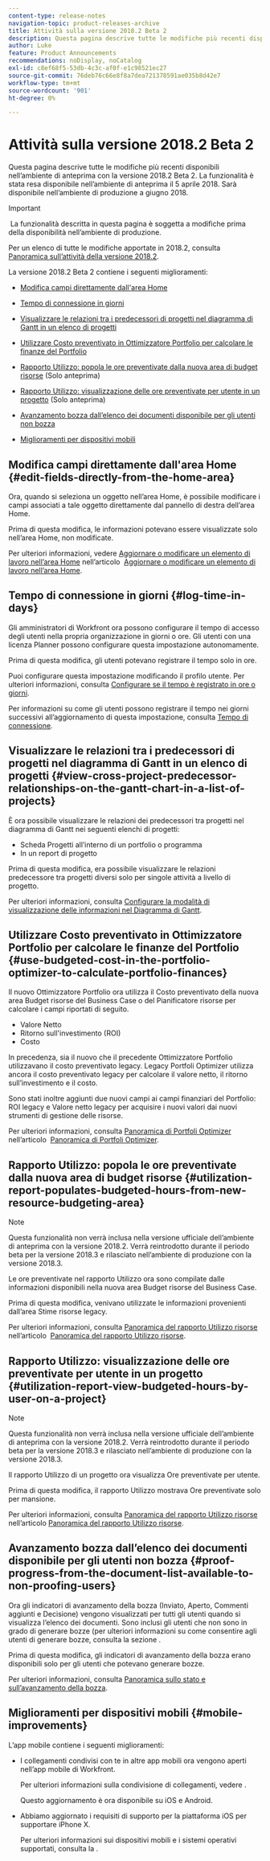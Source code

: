 ```yaml
---
content-type: release-notes
navigation-topic: product-releases-archive
title: Attività sulla versione 2018.2 Beta 2
description: Questa pagina descrive tutte le modifiche più recenti disponibili nell’ambiente di anteprima con la versione 2018.2 Beta 2. La funzionalità è stata resa disponibile nell’ambiente di anteprima il 5 aprile 2018. Sarà disponibile nell’ambiente di produzione a giugno 2018.
author: Luke
feature: Product Announcements
recommendations: noDisplay, noCatalog
exl-id: c8ef68f5-53db-4c3c-af0f-e1c98521ec27
source-git-commit: 76deb76c66e8f8a7dea721378591ae035b8d42e7
workflow-type: tm+mt
source-wordcount: '901'
ht-degree: 0%

---
```


# Attività sulla versione 2018.2 Beta 2

Questa pagina descrive tutte le modifiche più recenti disponibili nell’ambiente di anteprima con la versione 2018.2 Beta 2. La funzionalità è stata resa disponibile nell’ambiente di anteprima il 5 aprile 2018. Sarà disponibile nell’ambiente di produzione a giugno 2018.

>[!IMPORTANT]
>
> La funzionalità descritta in questa pagina è soggetta a modifiche prima della disponibilità nell’ambiente di produzione.

Per un elenco di tutte le modifiche apportate in 2018.2, consulta  [Panoramica sull’attività della versione 2018.2](../../../../product-announcements/product-releases/quarterly-release-archive/2018.2-release-activity/2018.2-release-activity-overview.md).

La versione 2018.2 Beta 2 contiene i seguenti miglioramenti:

* [Modifica campi direttamente dall&#39;area Home](#edit-fields-directly-from-the-home-area)
* [Tempo di connessione in giorni](#log-time-in-days)
* [Visualizzare le relazioni tra i predecessori di progetti nel diagramma di Gantt in un elenco di progetti](#view-cross-project-predecessor-relationships-on-the-gantt-chart-in-a-list-of-projects)
* [Utilizzare Costo preventivato in Ottimizzatore Portfolio per calcolare le finanze del Portfolio](#use-budgeted-cost-in-the-portfolio-optimizer-to-calculate-portfolio-finances)
* [Rapporto Utilizzo: popola le ore preventivate dalla nuova area di budget risorse](#utilization-report-populates-budgeted-hours-from-new-resource-budgeting-area) (Solo anteprima)

* [Rapporto Utilizzo: visualizzazione delle ore preventivate per utente in un progetto](#utilization-report-view-budgeted-hours-by-user-on-a-project) (Solo anteprima)

* [Avanzamento bozza dall’elenco dei documenti disponibile per gli utenti non bozza](#proof-progress-from-the-document-list-available-to-non-proofing-users)
* [Miglioramenti per dispositivi mobili](#mobile-improvements)

## Modifica campi direttamente dall&#39;area Home {#edit-fields-directly-from-the-home-area}

Ora, quando si seleziona un oggetto nell’area Home, è possibile modificare i campi associati a tale oggetto direttamente dal pannello di destra dell’area Home. 

Prima di questa modifica, le informazioni potevano essere visualizzate solo nell’area Home, non modificate.

Per ulteriori informazioni, vedere [Aggiornare o modificare un elemento di lavoro nell’area Home](../../../../workfront-basics/using-home/using-the-home-area/update-and-edit-work-item-home.md) nell’articolo  [Aggiornare o modificare un elemento di lavoro nell’area Home](../../../../workfront-basics/using-home/using-the-home-area/update-and-edit-work-item-home.md).

## Tempo di connessione in giorni {#log-time-in-days}

Gli amministratori di Workfront ora possono configurare il tempo di accesso degli utenti nella propria organizzazione in giorni o ore. Gli utenti con una licenza Planner possono configurare questa impostazione autonomamente.

Prima di questa modifica, gli utenti potevano registrare il tempo solo in ore.

Puoi configurare questa impostazione modificando il profilo utente. Per ulteriori informazioni, consulta [Configurare se il tempo è registrato in ore o giorni](../../../../timesheets/config-timesheet-prefs/config-time-logged-hrs-days.md).

Per informazioni su come gli utenti possono registrare il tempo nei giorni successivi all’aggiornamento di questa impostazione, consulta [Tempo di connessione](../../../../timesheets/create-and-manage-timesheets/log-time.md).

## Visualizzare le relazioni tra i predecessori di progetti nel diagramma di Gantt in un elenco di progetti {#view-cross-project-predecessor-relationships-on-the-gantt-chart-in-a-list-of-projects}

È ora possibile visualizzare le relazioni dei predecessori tra progetti nel diagramma di Gantt nei seguenti elenchi di progetti:

* Scheda Progetti all’interno di un portfolio o programma
* In un report di progetto

Prima di questa modifica, era possibile visualizzare le relazioni predecessore tra progetti diversi solo per singole attività a livello di progetto.

Per ulteriori informazioni, consulta [Configurare la modalità di visualizzazione delle informazioni nel Diagramma di Gantt](../../../../manage-work/gantt-chart/use-the-gantt-chart/configure-info-on-gantt-chart.md). 

## Utilizzare Costo preventivato in Ottimizzatore Portfolio per calcolare le finanze del Portfolio {#use-budgeted-cost-in-the-portfolio-optimizer-to-calculate-portfolio-finances}

Il nuovo Ottimizzatore Portfolio ora utilizza il Costo preventivato della nuova area Budget risorse del Business Case o del Pianificatore risorse per calcolare i campi riportati di seguito.

* Valore Netto
* Ritorno sull&#39;investimento (ROI)
* Costo

In precedenza, sia il nuovo che il precedente Ottimizzatore Portfolio utilizzavano il costo preventivato legacy. Legacy Portfoli Optimizer utilizza ancora il costo preventivato legacy per calcolare il valore netto, il ritorno sull’investimento e il costo.

Sono stati inoltre aggiunti due nuovi campi ai campi finanziari del Portfolio: ROI legacy e Valore netto legacy per acquisire i nuovi valori dai nuovi strumenti di gestione delle risorse.

Per ulteriori informazioni, consulta [Panoramica di Portfoli Optimizer](../../../../manage-work/portfolios/portfolio-optimizer/portfolio-optimizer-overview.md) nell’articolo  [Panoramica di Portfoli Optimizer](../../../../manage-work/portfolios/portfolio-optimizer/portfolio-optimizer-overview.md).

## Rapporto Utilizzo: popola le ore preventivate dalla nuova area di budget risorse {#utilization-report-populates-budgeted-hours-from-new-resource-budgeting-area}

>[!NOTE]
>
Questa funzionalità non verrà inclusa nella versione ufficiale dell’ambiente di anteprima con la versione 2018.2. Verrà reintrodotto durante il periodo beta per la versione 2018.3 e rilasciato nell’ambiente di produzione con la versione 2018.3. 

Le ore preventivate nel rapporto Utilizzo ora sono compilate dalle informazioni disponibili nella nuova area Budget risorse del Business Case.

Prima di questa modifica, venivano utilizzate le informazioni provenienti dall’area Stime risorse legacy.

Per ulteriori informazioni, consulta [Panoramica del rapporto Utilizzo risorse](../../../../reports-and-dashboards/reports/using-built-in-reports/resource-utilization-report.md) nell’articolo  [Panoramica del rapporto Utilizzo risorse](../../../../reports-and-dashboards/reports/using-built-in-reports/resource-utilization-report.md).

## Rapporto Utilizzo: visualizzazione delle ore preventivate per utente in un progetto {#utilization-report-view-budgeted-hours-by-user-on-a-project}

>[!NOTE]
>
Questa funzionalità non verrà inclusa nella versione ufficiale dell’ambiente di anteprima con la versione 2018.2. Verrà reintrodotto durante il periodo beta per la versione 2018.3 e rilasciato nell’ambiente di produzione con la versione 2018.3. 

Il rapporto Utilizzo di un progetto ora visualizza Ore preventivate per utente.

Prima di questa modifica, il rapporto Utilizzo mostrava Ore preventivate solo per mansione. 

Per ulteriori informazioni, consulta [Panoramica del rapporto Utilizzo risorse](../../../../reports-and-dashboards/reports/using-built-in-reports/resource-utilization-report.md) nell’articolo [Panoramica del rapporto Utilizzo risorse](../../../../reports-and-dashboards/reports/using-built-in-reports/resource-utilization-report.md).

## Avanzamento bozza dall’elenco dei documenti disponibile per gli utenti non bozza {#proof-progress-from-the-document-list-available-to-non-proofing-users}

Ora gli indicatori di avanzamento della bozza (Inviato, Aperto, Commenti aggiunti e Decisione) vengono visualizzati per tutti gli utenti quando si visualizza l’elenco dei documenti. Sono inclusi gli utenti che non sono in grado di generare bozze (per ulteriori informazioni su come consentire agli utenti di generare bozze, consulta la sezione .

Prima di questa modifica, gli indicatori di avanzamento della bozza erano disponibili solo per gli utenti che potevano generare bozze.

Per ulteriori informazioni, consulta [Panoramica sullo stato e sull’avanzamento della bozza](../../../../review-and-approve-work/proofing/proofing-overview/view-progress-status-proof.md).

## Miglioramenti per dispositivi mobili {#mobile-improvements}

L’app mobile contiene i seguenti miglioramenti:

* I collegamenti condivisi con te in altre app mobili ora vengono aperti nell’app mobile di Workfront.

  Per ulteriori informazioni sulla condivisione di collegamenti, vedere .

  Questo aggiornamento è ora disponibile su iOS e Android.

* Abbiamo aggiornato i requisiti di supporto per la piattaforma iOS per supportare iPhone X.

  Per ulteriori informazioni sui dispositivi mobili e i sistemi operativi supportati, consulta la . 
